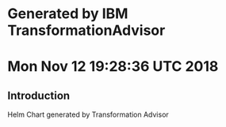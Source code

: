 # Generated by IBM TransformationAdvisor
# Mon Nov 12 19:28:36 UTC 2018
## Introduction

Helm Chart generated by Transformation Advisor
